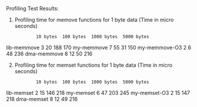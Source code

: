



Profiling Test Results:
1) Profiling time for memove functions for 1 byte data (Time in micro seconds)

	           10 bytes	 100 bytes	1000 bytes	5000 bytes
lib-memmove	      3	        20	       188	       170
my-memmove	      7	        55	        31	       150
my-memmove-O3	  2	         6	        48	       236
dma-memmove	      8	        12	        50	       216

2) Profiling time for memset functions for 1 byte data (Time in micro seconds)

	           10 bytes	 100 bytes	1000 bytes	5000 bytes
lib-memset	      2	        15	       146	       218
my-memset	      6	        47	       203	       245
my-memset-O3	  2	        15	       147	       218
dma-memset	      8	        12	        49	       216

